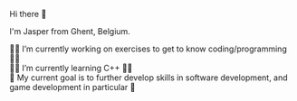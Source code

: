 Hi there 👋

I'm Jasper from Ghent, Belgium.

👨‍💻 I’m currently working on exercises to get to know coding/programming 👨‍💻  
👨‍🎓 I’m currently learning C++ 👨‍🎓  
💭 My current goal is to further develop skills in software development, and game development in particular 💭
